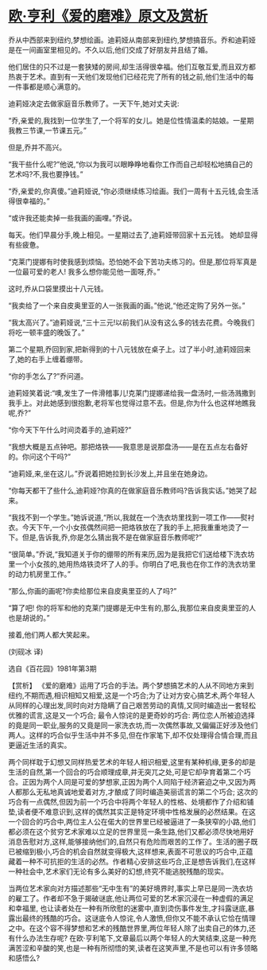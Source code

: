 # [欧·亨利《爱的磨难》原文及赏析](https://www.vrrw.net/wx/15463.html)

乔从中西部来到纽约,梦想绘画。迪莉娅从南部来到纽约,梦想搞音乐。乔和迪莉娅是在一间画室里相见的。不久以后,他们交成了好朋友并且结了婚。

他们居住的只不过是一套狭矮的房间,却生活得很幸福。他们互敬互爱,而且双方都热衷于艺术。直到有一天他们发现他们已经花完了所有的钱之前,他们生活中的每一件事都是顺心满意的。

迪莉娅决定去做家庭音乐教师了。一天下午,她对丈夫说:

“乔,亲爱的,我找到一位学生了,一个将军的女儿。她是位性情温柔的姑娘。一星期我教三节课,一节课五元。”

但是,乔并不高兴。

“我干些什么呢?”他说,“你以为我可以眼睁睁地看你工作而自己却轻松地搞自己的艺术吗?不,我也要挣钱。”

“乔,亲爱的,你真傻。”迪莉娅说,“你必须继续练习绘画。我们一周有十五元钱,会生活得很幸福的。”

“或许我还能卖掉一些我画的画哩。”乔说。

每天。他们早晨分手,晚上相见。一星期过去了,迪莉娅带回家十五元钱。 她却显得有些疲惫。

“克莱门提娜有时使我感到烦恼。恐怕她不会下苦功夫练习的。但是,那位将军真是一位最可爱的老人! 我多么想你能见他一面呀,乔。”

这时,乔从口袋里摸出十八元钱。

“我卖给了一个来自皮奥里亚的人一张我画的画。”他说,“他还定购了另外一张。”

“我太高兴了。”迪莉娅说,“三十三元!以前我们从没有这么多的钱去花费。今晚我们将吃一顿丰盛的晚饭了。”

第二个星期,乔回到家,把新得到的十八元钱放在桌子上。过了半小时,迪莉娅回来了,她的右手上缠着绷带。

“你的手怎么了?”乔问道。

迪莉娅笑着说:“噢,发生了一件滑稽事儿!克莱门提娜递给我一盘汤时,一些汤溅撒到我手上。对此她感到很抱歉,老将军也觉得过意不去。但是,你为什么也这样地瞧我呢,乔?”

“你今天下午什么时间烫着手的,迪莉娅?”

“我想大概是五点钟吧。那把烙铁——我意思是说那盘汤——是在五点左右备好的。你问这个干吗?”

“迪莉娅,来,坐在这儿。”乔说着把她拉到长沙发上,并且坐在她身边。

“你每天都干了些什么,迪莉娅?你真的在做家庭音乐教师吗?告诉我实话。”她哭了起来。

“我找不到一个学生。”她诉说道,“所以,我就在一个洗衣坊里找到一项工作——熨衬衣。今天下午,一个小女孩偶然间把一把烙铁放在了我的手上,把我重重地烫了一下。但是,告诉我,乔,你是怎么猜出我不是在做家庭音乐教师呢?”

“很简单。”乔说,“我知道关于你的绷带的所有来历,因为是我把它们送给楼下洗衣坊里一个小女孩的,她用热烙铁烫坏了人的手。你明白了吧,我也在你工作的洗衣坊里的动力机房里工作。”

“那么,你画的画呢?你卖给那位来自皮奥里亚的人了吗?”

“算了吧! 你的将军和他的克莱门提娜是无中生有的,那么,我那位来自皮奥里亚的人也是胡说的。”

接着,他们两人都大笑起来。

(刘砚冰 译)

选自《百花园》1981年第3期



【赏析】 《爱的磨难》运用了巧合的手法。两个梦想搞艺术的人从不同地方来到纽约,不期而遇,相识相知又相爱,这是一个巧合;为了让对方安心搞艺术,两个年轻人从同样的心理出发,同时向对方隐瞒了自己艰苦劳动的真情,又同时编造出一套轻松优雅的谎言,这是又一个巧合; 最令人惊诧的是更奇妙的巧合: 两位恋人所被迫选择的竟是同一职业,服务的又竟是同一家洗衣坊,而一次偶然事故,又偏偏正好涉及他们两人。这样的巧合似乎生活中并不多见,但在作家笔下,却不仅处理得合情合理,而且更逼近生活的真实。

两个同样耽于幻想又同样热爱艺术的年轻人相识相爱,这里有某种机缘,更多的却是生活的自然,第一个回合的巧合顺理成章,并无突兀之处,可是它却孕育着第二个巧合。正因为两个人同是可爱的梦想家,正因为两个人同陷于经济窘迫之中,又因为两人都那么无私地真诚地爱着对方,才酿成了同时编造美丽谎言的第二个巧合; 这次的巧合有一点偶然,但因为前一个巧合中将两个年轻人的性格、处境都作了介绍和铺垫,读者便不难意识到,这样的偶然其实正是特定环境中性格发展的必然结果。在这一个回合的巧合中,两位主人公在偌大的世界里已经被逼进了一条狭窄的小路,他们都必须在这个贫穷艺术家难以立足的世界里觅一条生路,他们又都必须尽快地用好消息告慰对方,这样,能够接纳他们的,自然只有危险而艰苦的工作了。生活的圈子既已被缩到极小,巧合的机会自然就变得极大,这样想来,表面不可思议的巧合中,正蕴藏着一种不可抗拒的生活的必然。作者精心安排这些巧合,正是想告诉我们,在这样一种社会中,艺术家们无论有多么美好的幻想,终究不能逃脱残酷的现实。

当两位艺术家向对方描述那些“无中生有”的美好境界时,事实上早已是同一洗衣坊的雇工了。作者却不急于揭破谜底,他让两位可爱的艺术家沉浸在一种虚假的满足和幸福里, 也让读者处在一种有所欣慰的迷雾中,直到烫伤事件发生,才抖露谜底,暴露出最终的残酷的巧合。这谜底令人惊诧,令人激愤,但你又不能不承认它恰在情理之中。在这个容不得梦想和艺术的残酷世界里,两位年轻人除了出卖自己的体力,还有什么办法生存呢? 在欧·亨利笔下,文章最后以两个年轻人的大笑结束,这是一种充满苦涩和辛酸的笑,也是一种有所彻悟的笑,读者在这笑声里,不是也可以有许多领略和感悟么?

